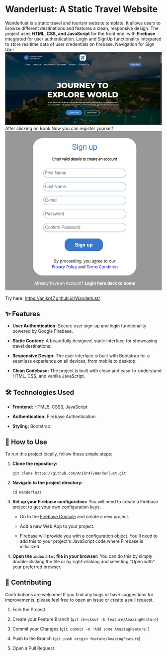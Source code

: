 # Wanderlust: A Static Travel Website

Wanderlust is a static travel and tourism website template. It allows users to browse different destinations and features a clean, responsive design. The project uses **HTML, CSS, and JavaScript** for the front end, with **Firebase** integrated for user authentication. Login and SignUp functionality integrated to store realtime data of user credentials on firebase.
Navigation for Sign Up:-
![Landing Page](assets\images\LandingPage.png)
After clicking on Book Now you can register yourself
![Sign Up page](assets\images\SignUp.png)

Try here: 
https://anikr47.github.io/Wanderlust/


## ✨ Features

-   **User Authentication:** Secure user sign-up and login functionality powered by Google Firebase.
    
-   **Static Content:** A beautifully designed, static interface for showcasing travel destinations.
    
-   **Responsive Design:** The user interface is built with Bootstrap for a seamless experience on all devices, from mobile to desktop.
    
-   **Clean Codebase:** The project is built with clean and easy-to-understand HTML, CSS, and vanilla JavaScript.
    

## 🛠️ Technologies Used

-   **Frontend:** HTML5, CSS3, JavaScript
    
-   **Authentication:** Firebase Authentication
    
-   **Styling:** Bootstrap
    

## 📂 How to Use

To run this project locally, follow these simple steps:

1.  **Clone the repository:**
    
    ```
    git clone https://github.com/Anikr47/Wanderlust.git
    
    ```
    
2.  **Navigate to the project directory:**
    
    ```
    cd Wanderlust
    
    ```
    
3.  **Set up your Firebase configuration:** You will need to create a Firebase project to get your own configuration keys.
    
    -   Go to the [Firebase Console](https://console.firebase.google.com/ "null") and create a new project.
        
    -   Add a new Web App to your project.
        
    -   Firebase will provide you with a configuration object. You'll need to add this to your project's JavaScript code where Firebase is initialized.
        
4.  **Open the `index.html` file in your browser:** You can do this by simply double-clicking the file or by right-clicking and selecting "Open with" your preferred browser.
    

## 🤝 Contributing

Contributions are welcome! If you find any bugs or have suggestions for improvements, please feel free to open an issue or create a pull request.

1.  Fork the Project
    
2.  Create your Feature Branch (`git checkout -b feature/AmazingFeature`)
    
3.  Commit your Changes (`git commit -m 'Add some AmazingFeature'`)
    
4.  Push to the Branch (`git push origin feature/AmazingFeature`)
    
5.  Open a Pull Request